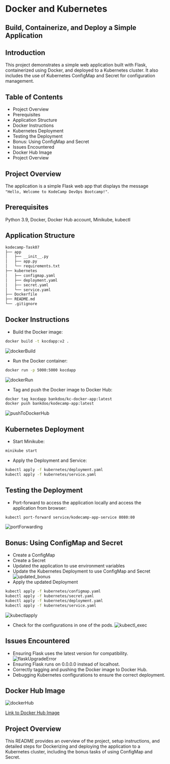 # Docker and Kubernetes 
## Build, Containerize, and Deploy a Simple Application

## Introduction
This project demonstrates a simple web application built with Flask, containerized using Docker, and deployed to a Kubernetes cluster. It also includes the use of Kubernetes ConfigMap and Secret for configuration management.

## Table of Contents
- Project Overview
- Prerequisites
- Application Structure
- Docker Instructions
- Kubernetes Deployment
- Testing the Deployment
- Bonus: Using ConfigMap and Secret
- Issues Encountered
- Docker Hub Image
- Project Overview

## Project Overview
The application is a simple Flask web app that displays the message `"Hello, Welcome to KodeCamp DevOps Bootcamp!"`.

## Prerequisites
Python 3.9, Docker, Docker Hub account, Minikube, kubectl

## Application Structure
```bash
kodecamp-Task07
├── app
│   ├── __init__.py
│   ├── app.py
│   └── requirements.txt
├── kubernetes
│   ├── configmap.yaml
│   ├── deployment.yaml
│   ├── secret.yaml
│   └── service.yaml
├── Dockerfile
├── README.md
└── .gitignore
```

## Docker Instructions
- Build the Docker image:

```bash
docker build -t kocdapp:v2 .
```
![dockerBuild](https://github.com/user-attachments/assets/9ac4764e-c69d-431b-b5b4-7a6c0264d26a)

- Run the Docker container:
```bash
docker run -p 5000:5000 kocdapp
```
![dockerRun](https://github.com/user-attachments/assets/25c93f68-8153-4cd5-adbd-edaf440bd3e2)

- Tag and push the Docker image to Docker Hub:

```bash
docker tag kocdapp bankdoo/kc-docker-app:latest
docker push bankdoo/kodecamp-app:latest
```
![pushToDockerHub](https://github.com/user-attachments/assets/2059d5be-8da7-4381-bc74-662f7d24881e)

## Kubernetes Deployment
- Start Minikube:

```bash
minikube start
```

- Apply the Deployment and Service:
```bash
kubectl apply -f kubernetes/deployment.yaml
kubectl apply -f kubernetes/service.yaml
```

## Testing the Deployment

- Port-forward to access the application locally and access the application from browser:
```bash
kubectl port-forward service/kodecamp-app-service 8080:80
```

![portForwarding](https://github.com/user-attachments/assets/cf8ea4bc-9287-478b-a515-aa180bf2bdd8)

## Bonus: Using ConfigMap and Secret
- Create a ConfigMap
- Create a Secret
- Updated the application to use environment variables
- Update the Kubernetes Deployment to use ConfigMap and Secret
![updated_bonus](https://github.com/user-attachments/assets/cfea9898-ee99-4b6c-b23e-63c0e79945fc)
- Apply the updated Deployment
```bash
kubectl apply -f kubernetes/configmap.yaml
kubectl apply -f kubernetes/secret.yaml
kubectl apply -f kubernetes/deployment.yaml
kubectl apply -f kubernetes/service.yaml
```
![kubectlapply](https://github.com/user-attachments/assets/bc7a22c5-5c40-44ab-8946-0a1ba7a29852)

- Check for the configurations in one of the pods.
![kubectl_exec](https://github.com/user-attachments/assets/bf277bbc-467c-42fd-8690-096868fcd05d)

## Issues Encountered
- Ensuring Flask uses the latest version for compatibility.
![flaskUpgradeError](https://github.com/user-attachments/assets/86421a6f-a8e3-40eb-b854-bb638dd65fd0)
- Ensuring Flask runs on 0.0.0.0 instead of localhost.
- Correctly tagging and pushing the Docker image to Docker Hub.
- Debugging Kubernetes configurations to ensure the correct deployment.


## Docker Hub Image
![dockerHub](https://github.com/user-attachments/assets/4f6ffe8e-3310-4dc8-9c79-a6df5304d170)

[Link to Docker Hub Image](https://hub.docker.com/layers/bankdoo/kc-docker-app/latest/images/sha256:2f840a36ae30fdcfe2916b87efd2fe22e2e443a6f83f9d24bc863f540f1124d7?uuid=EB277BB6-E406-4BF5-920F-688A814085E3)

## Project Overview
This README provides an overview of the project, setup instructions, and detailed steps for Dockerizing and deploying the application to a Kubernetes cluster, including the bonus tasks of using ConfigMap and Secret.
